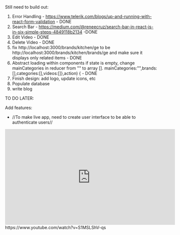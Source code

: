 Still need to build out:

1. Error Handling - https://www.telerik.com/blogs/up-and-running-with-react-form-validation - DONE
2. Search Bar - https://medium.com/@reneecruz/search-bar-in-react-js-in-six-simple-steps-4849118b2134 -DONE
3. Edit Video - DONE
4. Delete Video - DONE
5. fix http://localhost:3000/brands/kitchen/ge to be http://localhost:3000/brands/kitchen/brands/ge and make sure it displays only related items - DONE
6. Abstract loading within components if state is empty, change mainCategories in reducer from "" to array []. mainCategories:"",brands:[],categories:[],videos:[]},action) { - DONE
7. Finish design: add logo, update icons, etc
8. Populate database
9. write blog









TO DO LATER:

Add features:
* //To make live app, need to create user interface to be able to authenticate users//







<iframe width="560" height="315" src="https://www.youtube.com/embed/S1MSLShV-qs" frameborder="0" allow="accelerometer; autoplay; clipboard-write; encrypted-media; gyroscope; picture-in-picture" allowfullscreen></iframe>
https://www.youtube.com/watch?v=S1MSLShV-qs